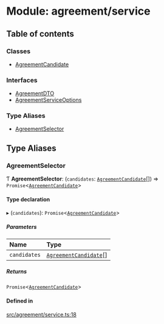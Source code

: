 # Module: agreement/service

## Table of contents

### Classes

- [AgreementCandidate](../classes/agreement_service.AgreementCandidate)

### Interfaces

- [AgreementDTO](../interfaces/agreement_service.AgreementDTO)
- [AgreementServiceOptions](../interfaces/agreement_service.AgreementServiceOptions)

### Type Aliases

- [AgreementSelector](agreement_service#agreementselector)

## Type Aliases

### AgreementSelector

Ƭ **AgreementSelector**: (`candidates`: [`AgreementCandidate`](../classes/agreement_service.AgreementCandidate)[]) => `Promise`<[`AgreementCandidate`](../classes/agreement_service.AgreementCandidate)\>

#### Type declaration

▸ (`candidates`): `Promise`<[`AgreementCandidate`](../classes/agreement_service.AgreementCandidate)\>

##### Parameters

| Name         | Type                                                                      |
| :----------- | :------------------------------------------------------------------------ |
| `candidates` | [`AgreementCandidate`](../classes/agreement_service.AgreementCandidate)[] |

##### Returns

`Promise`<[`AgreementCandidate`](../classes/agreement_service.AgreementCandidate)\>

#### Defined in

[src/agreement/service.ts:18](https://github.com/golemfactory/golem-js/blob/614ea72/src/agreement/service.ts#L18)
